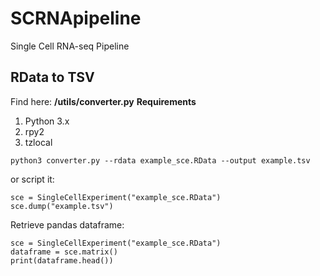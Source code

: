 # SCRNApipeline #
Single Cell RNA-seq Pipeline


## RData to TSV ##
Find here: **/utils/converter.py**
**Requirements**
1. Python 3.x
2. rpy2
3. tzlocal


```
python3 converter.py --rdata example_sce.RData --output example.tsv
```
or script it:
```
sce = SingleCellExperiment("example_sce.RData")
sce.dump("example.tsv")
```
Retrieve pandas dataframe:
```
sce = SingleCellExperiment("example_sce.RData")
dataframe = sce.matrix()
print(dataframe.head())
```
